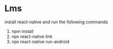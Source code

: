 # Lms

install react-native and run the following commands

1. npm install
2. npx react-native link
3. npx react-native run-android
